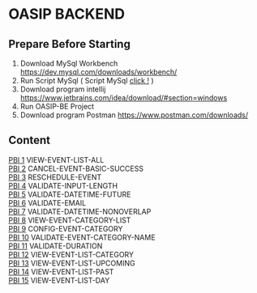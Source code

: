 # OASIP BACKEND
## Prepare Before Starting
1. Download MySql Workbench https://dev.mysql.com/downloads/workbench/
2. Run Script MySql ( Script MySql [click !](https://github.com/malixch12/OASIP-KW-3/blob/main/MySql.sql) ) 
3. Download program intellij https://www.jetbrains.com/idea/download/#section=windows 
2. Run OASIP-BE Project
3. Download program Postman https://www.postman.com/downloads/

## Content
[PBI 1](https://github.com/malixch12/OASIP-KW-3/blob/main/OASIP-WEB/OASIP-BE/Content/PBI1.md) VIEW-EVENT-LIST-ALL <br>
[PBI 2]() CANCEL-EVENT-BASIC-SUCCESS <br>
[PBI 3]() RESCHEDULE-EVENT <br>
[PBI 4]() VALIDATE-INPUT-LENGTH <br>
[PBI 5]() VALIDATE-DATETIME-FUTURE <br>
[PBI 6]() VALIDATE-EMAIL <br>
[PBI 7]() VALIDATE-DATETIME-NONOVERLAP <br>
[PBI 8]() VIEW-EVENT-CATEGORY-LIST <br>
[PBI 9]() CONFIG-EVENT-CATEGORY <br>
[PBI 10]() VALIDATE-EVENT-CATEGORY-NAME <br>
[PBI 11]() VALIDATE-DURATION <br>
[PBI 12]() VIEW-EVENT-LIST-CATEGORY <br>
[PBI 13]() VIEW-EVENT-LIST-UPCOMING <br>
[PBI 14]() VIEW-EVENT-LIST-PAST <br>
[PBI 15]() VIEW-EVENT-LIST-DAY <br>


